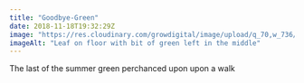 ```yaml
---
title: "Goodbye-Green"
date: 2018-11-18T19:32:29Z
image: "https://res.cloudinary.com/growdigital/image/upload/q_70,w_736/v1542548306/end-of-autumn.jpg"
imageAlt: "Leaf on floor with bit of green left in the middle"
---
```


The last of the summer green perchanced upon upon a walk
